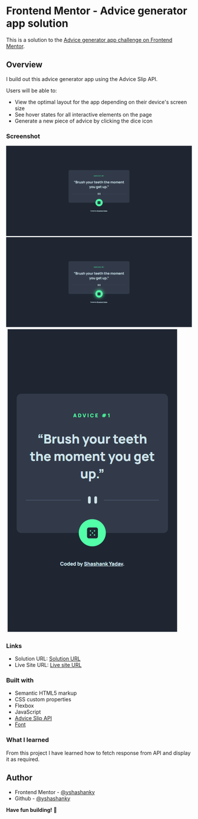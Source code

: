 # Frontend Mentor - Advice generator app solution

This is a solution to the [Advice generator app challenge on Frontend Mentor](https://www.frontendmentor.io/challenges/advice-generator-app-QdUG-13db).

## Overview

I build out this advice generator app using the Advice Slip API.

Users will be able to:

- View the optimal layout for the app depending on their device's screen size
- See hover states for all interactive elements on the page
- Generate a new piece of advice by clicking the dice icon

### Screenshot

![](./design/desktop-deployed-design.png)
![](./design/active-states-deployed.png)
![](./design/mobile-deployed-design.png)

### Links

- Solution URL: [Solution URL](https://github.com/yshashanky/advice-generator-app-main)
- Live Site URL: [Live site URL](https://advice-generator-app-yshashanky.netlify.app)

### Built with

- Semantic HTML5 markup
- CSS custom properties
- Flexbox
- JavaScript
- [Advice Slip API](https://api.adviceslip.com)
- [Font](https://fonts.google.com/specimen/Manrope)

### What I learned

From this project I have learned how to fetch response from API and display it as required.

## Author

- Frontend Mentor - [@yshashanky](https://www.frontendmentor.io/profile/yshashanky)
- Github - [@yshashanky](https://github.com/yshashanky)

**Have fun building!** 🚀
